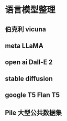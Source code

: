 # 语言模型整理

## 伯克利 vicuna 
## meta LLaMA
## open ai Dall-E 2
## stable diffusion
## google T5 Flan T5

## Pile 大型公共数据集
